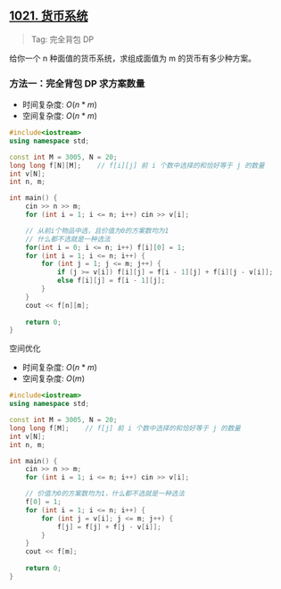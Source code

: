 ## [1021. 货币系统](https://www.acwing.com/problem/content/description/1023/)

> Tag: 完全背包 DP

给你一个 n 种面值的货币系统，求组成面值为 m 的货币有多少种方案。

### 方法一：完全背包 DP 求方案数量
* 时间复杂度: ${O(n*m)}$
* 空间复杂度: ${O(n*m)}$

```cpp
#include<iostream>
using namespace std;

const int M = 3005, N = 20;
long long f[N][M];    // f[i][j] 前 i 个数中选择的和恰好等于 j 的数量
int v[N];
int n, m;

int main() {
    cin >> n >> m;
    for (int i = 1; i <= n; i++) cin >> v[i];

    // 从前i个物品中选，且价值为0的方案数均为1
    // 什么都不选就是一种选法
    for(int i = 0; i <= n; i++) f[i][0] = 1;
    for (int i = 1; i <= n; i++) {
        for (int j = 1; j <= m; j++) {
            if (j >= v[i]) f[i][j] = f[i - 1][j] + f[i][j - v[i]];
            else f[i][j] = f[i - 1][j];
        }
    }
    cout << f[n][m];
    
    return 0;
}
```

空间优化

* 时间复杂度: ${O(n*m)}$
* 空间复杂度: ${O(m)}$

```cpp
#include<iostream>
using namespace std;

const int M = 3005, N = 20;
long long f[M];    // f[j] 前 i 个数中选择的和恰好等于 j 的数量
int v[N];
int n, m;

int main() {
    cin >> n >> m;
    for (int i = 1; i <= n; i++) cin >> v[i];

    // 价值为0的方案数均为1，什么都不选就是一种选法
    f[0] = 1;
    for (int i = 1; i <= n; i++) {
        for (int j = v[i]; j <= m; j++) {
            f[j] = f[j] + f[j - v[i]];
        }
    }
    cout << f[m];
    
    return 0;
}
```
